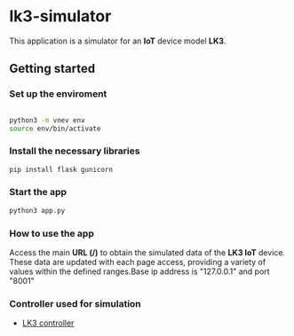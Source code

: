 lk3-simulator
=============

This application is a simulator for an **IoT** device model **LK3**.

## Getting started

### Set up the enviroment

```bash

python3 -m vnev env
source env/bin/activate

```

### Install the necessary libraries

```bash
pip install flask gunicorn
```

### Start the app

```bash
python3 app.py 
```

### How to use the app

Access the main **URL (/)** to obtain the simulated data of the **LK3 IoT** device. These data are updated with each page access, providing a variety of values within the defined ranges.Base ip address is "127.0.0.1" and port "8001"

### Controller used for simulation

-  [LK3 controller](https://tinycontrol.pl/en/archives/lan-controller-30/)




